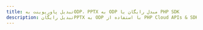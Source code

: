 ---title: تبدیل پاورپوینت بهODP، PPTX به ODP مبدل رایگان یا PHP SDKdescription: تبدیل رایگانPPTX به ODP با استفاده از PHP Cloud APIs & SDK. همچنین اسناد Microsoft PowerPoint را در Cloud ایجاد، ویرایش و رندر کنید.---
